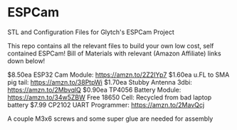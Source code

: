 # ESPCam
STL and Configuration Files for Glytch's ESPCam Project

This repo contains all the relevant files to build your own low cost, self contained ESPCam! Bill of Materials with relevant (Amazon Affiliate) links down below! 

$8.50ea ESP32 Cam Module: https://amzn.to/2Z2IYp7
$1.60ea u.FL to SMA pig tail: https://amzn.to/38PtpWi
$1.70ea Stubby Antenna 3dbi: https://amzn.to/2MbvqlQ
$0.90ea TP4056 Battery Module: https://amzn.to/34w5ZBW
Free 18650 Cell: Recycled from bad laptop battery 
$7.99 CP2102 UART Programmer: https://amzn.to/2MavQcj

A couple M3x6 screws and some super glue are needed for assembly

